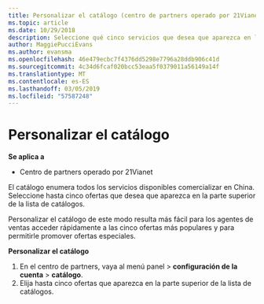 ```yaml
---
title: Personalizar el catálogo (centro de partners operado por 21Vianet)
ms.topic: article
ms.date: 10/29/2018
description: Seleccione qué cinco servicios que desea que aparezca en la parte superior de la lista de catálogos.
author: MaggiePucciEvans
ms.author: evansma
ms.openlocfilehash: 46e479ecbc7f4376dd5298e7796a28ddb906c41d
ms.sourcegitcommit: 4c34d6fcaf020bcc53eaa5f0379011a56149a14f
ms.translationtype: MT
ms.contentlocale: es-ES
ms.lasthandoff: 03/05/2019
ms.locfileid: "57587248"
---
```

# <a name="customize-the-catalog"></a>Personalizar el catálogo

**Se aplica a**

-   Centro de partners operado por 21Vianet


El catálogo enumera todos los servicios disponibles comercializar en China. Seleccione hasta cinco ofertas que desea que aparezca en la parte superior de la lista de catálogos. 

Personalizar el catálogo de este modo resulta más fácil para los agentes de ventas acceder rápidamente a las cinco ofertas más populares y para permitirle promover ofertas especiales. 

**Personalizar el catálogo**

1.  En el centro de partners, vaya al menú panel &gt; **configuración de la cuenta** &gt; **catálogo**.
2.  Elija hasta cinco ofertas que aparezca en la parte superior de la lista de catálogos.

 

 




